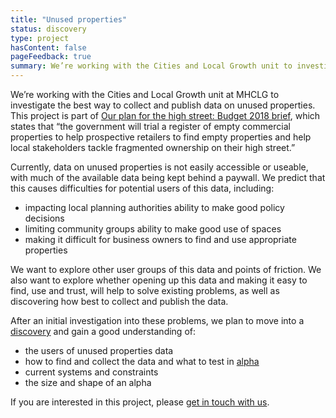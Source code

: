```yaml
---
title: "Unused properties"
status: discovery
type: project
hasContent: false
pageFeedback: true
summary: We’re working with the Cities and Local Growth unit to investigate the best way to collect and publish data on unused properties.
---
```


We’re working with the Cities and Local Growth unit at MHCLG to investigate the best way to collect and publish data on unused properties. This project is part of [Our plan for the high street: Budget 2018 brief](https://www.gov.uk/government/publications/our-plan-for-the-high-street-budget-2018-brief), which states that “the government will trial a register of empty commercial properties to help prospective retailers to find empty properties and help local stakeholders tackle fragmented ownership on their high street.”

Currently, data on unused properties is not easily accessible or useable, with much of the available data being kept behind a paywall. We predict that this causes difficulties for potential users of this data, including:

- impacting local planning authorities ability to make good policy decisions
- limiting community groups ability to make good use of spaces
- making it difficult for business owners to find and use appropriate properties

We want to explore other user groups of this data and points of friction. We also want to explore whether opening up this data and making it easy to find, use and trust, will help to solve existing problems, as well as discovering how best to collect and publish the data.

After an initial investigation into these problems, we plan to move into a [discovery](https://www.gov.uk/service-manual/agile-delivery/how-the-discovery-phase-works) and gain a good understanding of:

- the users of unused properties data
- how to find and collect the data and what to test in [alpha](https://www.gov.uk/service-manual/agile-delivery/how-the-alpha-phase-works)
- current systems and constraints
- the size and shape of an alpha

If you are interested in this project, please [get in touch with us](mailto:digitalland@communities.gov.uk).
